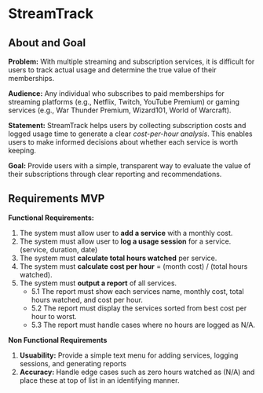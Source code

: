 # StreamTrack  

## About and Goal  

**Problem:** With multiple streaming and subscription services, it is difficult for users to track actual usage and determine the true value of their memberships.  

**Audience:** Any individual who subscribes to paid memberships for streaming platforms (e.g., Netflix, Twitch, YouTube Premium) or gaming services (e.g., War Thunder Premium, Wizard101, World of Warcraft).  

**Statement:** StreamTrack helps users by collecting subscription costs and logged usage time to generate a clear *cost-per-hour analysis*. This enables users to make informed decisions about whether each service is worth keeping.  

**Goal:** Provide users with a simple, transparent way to evaluate the value of their subscriptions through clear reporting and recommendations.  


## Requirements MVP

**Functional Requirements:** 
1. The system must allow user to **add a service** with a monthly cost.
2. The system must allow user to **log a usage session** for a service. (service, duration, date)
3. The system must **calculate total hours watched** per service.
4. The system must **calculate cost per hour** = (month cost) / (total hours watched).
5. The system must **output a report** of all services.
    - 5.1 The report must show each services name, monthly cost, total hours watched, and cost per hour.
    - 5.2 The report must display the services sorted from best cost per hour to worst.
    - 5.3 The report must handle cases where no hours are logged as N/A.

**Non Functional Requirements**
1. **Usuability:** Provide a simple text menu for adding services, logging sessions, and generating reports
2. **Accuracy:** Handle edge cases such as zero hours watched as (N/A) and place these at top of list in an identifying manner.


